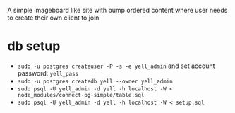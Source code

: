 A simple imageboard like site with bump ordered content where user needs to create their own client to join

# db setup

+ `sudo -u postgres createuser -P -s -e yell_admin` and set account password: `yell_pass`
+ `sudo -u postgres createdb yell --owner yell_admin`
+ `sudo psql -U yell_admin -d yell -h localhost -W < node_modules/connect-pg-simple/table.sql`
+ `sudo psql -U yell_admin -d yell -h localhost -W < setup.sql`